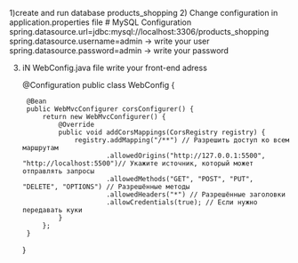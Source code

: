 1)create and run database products_shopping 
2) Change configuration in application.properties file
    # MySQL Configuration
    spring.datasource.url=jdbc:mysql://localhost:3306/products_shopping 
    spring.datasource.username=admin -> write your user
    spring.datasource.password=admin -> write your password


3) iN WebConfig.java file write your front-end adress
   
    @Configuration
    public class WebConfig {
    
        @Bean
        public WebMvcConfigurer corsConfigurer() {
            return new WebMvcConfigurer() {
                @Override
                public void addCorsMappings(CorsRegistry registry) {
                    registry.addMapping("/**") // Разрешить доступ ко всем маршрутам
                            .allowedOrigins("http://127.0.0.1:5500", "http://localhost:5500")// Укажите источник, который может отправлять запросы
                            .allowedMethods("GET", "POST", "PUT", "DELETE", "OPTIONS") // Разрешённые методы
                            .allowedHeaders("*") // Разрешённые заголовки
                            .allowCredentials(true); // Если нужно передавать куки
                }
            };
        }
    }
    
